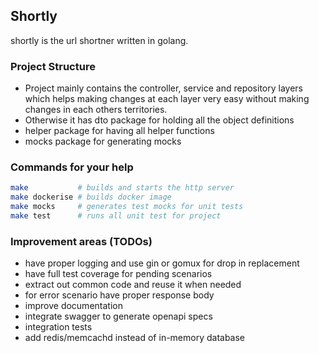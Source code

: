 ## Shortly

shortly is the url shortner written in golang.

### Project Structure

- Project mainly contains the controller, service and repository layers which helps making changes at each layer very easy without making changes in each others territories.
- Otherwise it has dto package for holding all the object definitions
- helper package for having all helper functions
- mocks package for generating mocks

### Commands for your help

```sh
make           # builds and starts the http server
make dockerise # builds docker image
make mocks     # generates test mocks for unit tests
make test      # runs all unit test for project
```

### Improvement areas (TODOs)

- have proper logging and use gin or gomux for drop in replacement
- have full test coverage for pending scenarios
- extract out common code and reuse it when needed
- for error scenario have proper response body
- improve documentation
- integrate swagger to generate openapi specs
- integration tests
- add redis/memcachd instead of in-memory database
